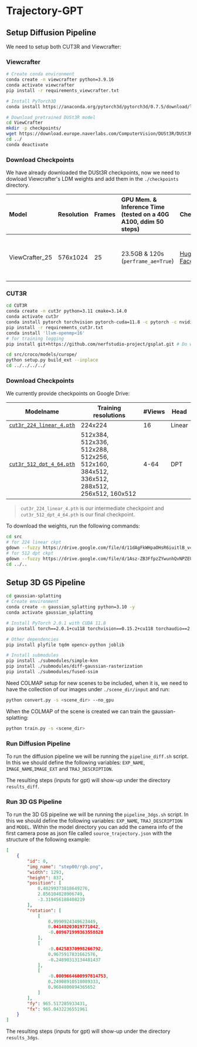 # Trajectory-GPT

## Setup Diffusion Pipeline
We need to setup both CUT3R and Viewcrafter:

### Viewcrafter

```bash
# Create conda environment
conda create -n viewcrafter python=3.9.16
conda activate viewcrafter
pip install -r requirements_viewcrafter.txt

# Install PyTorch3D
conda install https://anaconda.org/pytorch3d/pytorch3d/0.7.5/download/linux-64/pytorch3d-0.7.5-py39_cu117_pyt1131.tar.bz2

# Download pretrained DUSt3R model
cd ViewCrafter
mkdir -p checkpoints/
wget https://download.europe.naverlabs.com/ComputerVision/DUSt3R/DUSt3R_ViTLarge_BaseDecoder_512_dpt.pth -P checkpoints/
cd ../
conda deactivate
```

### Download Checkpoints

We have already downloaded the DUSt3R checkpoints, now we need to dowload Viewcrafter's LDM weights and add them in the `./checkpoints` directory.

|Model|Resolution|Frames|GPU Mem. & Inference Time (tested on a 40G A100, ddim 50 steps)|Checkpoint|Description|
|:---------|:---------|:--------|:--------|:--------|:--------|
|ViewCrafter_25|576x1024|25| 23.5GB & 120s (`perframe_ae=True`)|[Hugging Face](https://huggingface.co/Drexubery/ViewCrafter_25/blob/main/model.ckpt)|Used for single view NVS, can also adapt to sparse view NVS|

### CUT3R

```bash
cd CUT3R
conda create -n cut3r python=3.11 cmake=3.14.0
conda activate cut3r
conda install pytorch torchvision pytorch-cuda=11.8 -c pytorch -c nvidia 
pip install -r requirements_cut3r.txt
conda install 'llvm-openmp<16'
# for training logging
pip install git+https://github.com/nerfstudio-project/gsplat.git # Do we need?

cd src/croco/models/curope/
python setup.py build_ext --inplace
cd ../../../../
```
### Download Checkpoints

We currently provide checkpoints on Google Drive:

| Modelname   | Training resolutions | #Views| Head |
|-------------|----------------------|-------|------|
| [`cut3r_224_linear_4.pth`](https://drive.google.com/file/d/11dAgFkWHpaOHsR6iuitlB_v4NFFBrWjy/view?usp=drive_link) | 224x224 | 16 | Linear |
| [`cut3r_512_dpt_4_64.pth`](https://drive.google.com/file/d/1Asz-ZB3FfpzZYwunhQvNPZEUA8XUNAYD/view?usp=drive_link) | 512x384, 512x336, 512x288, 512x256, 512x160, 384x512, 336x512, 288x512, 256x512, 160x512 | 4-64 | DPT |

> `cut3r_224_linear_4.pth` is our intermediate checkpoint and `cut3r_512_dpt_4_64.pth` is our final checkpoint.

To download the weights, run the following commands:
```bash
cd src
# for 224 linear ckpt
gdown --fuzzy https://drive.google.com/file/d/11dAgFkWHpaOHsR6iuitlB_v4NFFBrWjy/view?usp=drive_link 
# for 512 dpt ckpt
gdown --fuzzy https://drive.google.com/file/d/1Asz-ZB3FfpzZYwunhQvNPZEUA8XUNAYD/view?usp=drive_link
cd ../..
```

## Setup 3D GS Pipeline

```bash
cd gaussian-splatting
# Create environment
conda create -n gaussian_splatting python=3.10 -y
conda activate gaussian_splatting

# Install PyTorch 2.0.1 with CUDA 11.8
pip install torch==2.0.1+cu118 torchvision==0.15.2+cu118 torchaudio==2.0.2 --extra-index-url https://download.pytorch.org/whl/cu118

# Other dependencies
pip install plyfile tqdm opencv-python joblib

# Install submodules
pip install ./submodules/simple-knn
pip install ./submodules/diff-gaussian-rasterization
pip install ./submodules/fused-ssim

```


Need COLMAP setup for new scenes to be included, when it is, we need to have the collection of our images under `./scene_dir/input` and run:
```bash
python convert.py -s <scene_dir> --no_gpu
```
When the COLMAP of the scene is created we can train the gaussian-splatting:
```bash
python train.py -s <scene_dir>
```


### Run Diffusion Pipeline
To run the diffusion pipeline we will be running the `pipeline_diff.sh` script. In this we should define the following variables: `EXP_NAME`, `IMAGE_NAME`,`IMAGE_EXT` and `TRAJ_DESCRIPTION`.

The resulting steps (inputs for gpt) will show-up under the directory `results_diff`.

### Run 3D GS Pipeline
To run the 3D GS pipeline we will be running the `pipeline_3dgs.sh` script. In this we should define the following variables: `EXP_NAME`, `TRAJ_DESCRIPTION` and `MODEL`. Within the model directory you can add the camera info of the first camera pose as json file called `source_trajectory.json` with the structure of the following example:
```json
[
    {
        "id": 0,
        "img_name": "step00/rgb.png",
        "width": 1293,
        "height": 837,
        "position": [
            0.40299373818649276,
            2.856104028906749,
            -3.319456188408219
        ],
        "rotation": [
            [
                0.9990924349623449,
                0.04148203019771042,
                -0.009671999363558828
            ],
            [
                -0.04258370998266792,
                0.9675917831662576,
                -0.24890313134481437
            ],
            [
                -0.0009664600997814753,
                0.24908910518089333,
                0.9684800894365652
            ]
        ],
        "fy": 965.517285933431,
        "fx": 965.0432236551961
    }
]
```

The resulting steps (inputs for gpt) will show-up under the directory `results_3dgs`.